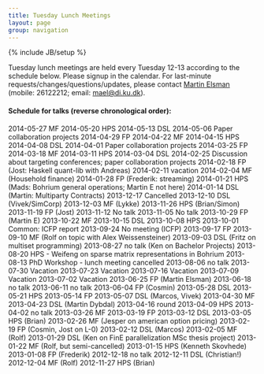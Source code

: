 ```yaml
---
title: Tuesday Lunch Meetings
layout: page
group: navigation
---
```

{% include JB/setup %}

Tuesday lunch meetings are held every Tuesday 12-13 according to the
schedule below. Please signup in the calendar. For last-minute
requests/changes/questions/updates, please contact [Martin
Elsman](http://www.elsman.com) (mobile: 26122212; email:
[mael@di.ku.dk](mailto:mael@di.ku.dk)).

#### Schedule for talks (reverse chronological order):

  2014-05-27 MF
  2014-05-20 HPS
  2014-05-13 DSL
  2014-05-06 Paper collaboration projects
  2014-04-29 FP
  2014-04-22 MF
  2014-04-15 HPS
  2014-04-08 DSL
  2014-04-01 Paper collaboration projects
  2014-03-25 FP
  2014-03-18 MF
  2014-03-11 HPS
  2014-03-04 DSL
  2014-02-25 Discussion about targeting conferences; paper collaboration projects
  2014-02-18 FP (Jost: Haskell quant-lib with Andreas)
  2014-02-11 vacation
  2014-02-04 MF (Household finance) 
  2014-01-28 FP (Frederik: streaming)
  2014-01-21 HPS (Mads: Bohrium general operations; Martin E not here)
  2014-01-14 DSL (Martin: Multiparty Contracts)
  2013-12-17 Cancelled
  2013-12-10 DSL (Vivek/SimCorp)
  2013-12-03 MF (Lykke)
  2013-11-26 HPS (Brian/Simon)
  2013-11-19 FP (Jost)
  2013-11-12 No talk
  2013-11-05 No talk
  2013-10-29 FP (Martin E)
  2013-10-22 MF
  2013-10-15 DSL
  2013-10-08 HPS
  2013-10-01 Common: ICFP report
  2013-09-24 No meeting (ICFP)
  2013-09-17 FP
  2013-09-10 MF (Rolf on topic with Alex Weissensteiner)
  2013-09-03 DSL (Fritz on multiset programming)
  2013-08-27 no talk (Ken on Bachelor Projects)
  2013-08-20 HPS - Weifeng on sparse matrix representations in Bohrium
  2013-08-13 PhD Workshop - lunch meeting cancelled
  2013-08-06 no talk
  2013-07-30 Vacation
  2013-07-23 Vacation
  2013-07-16 Vacation
  2013-07-09 Vacation
  2013-07-02 Vacation
  2013-06-25 FP (Martin Elsman)
  2013-06-18 no talk
  2013-06-11 no talk
  2013-06-04 FP (Cosmin)
  2013-05-28 DSL
  2013-05-21 HPS
  2013-05-14 FP
  2013-05-07 DSL (Marcos, Vivek)
  2013-04-30 MF
  2013-04-23 DSL (Martin Dybdal)
  2013-04-16 round
  2013-04-09 HPS
  2013-04-02 no talk
  2013-03-26 MF
  2013-03-19 FP
  2013-03-12 DSL
  2013-03-05 HPS (Brian)
  2013-02-26 MF (Jesper on american option pricing)
  2013-02-19 FP (Cosmin, Jost on L-0)
  2013-02-12 DSL (Marcos)
  2013-02-05 MF (Rolf)
  2013-01-29 DSL (Ken on FinE parallelization MSc thesis project) 
  2013-01-22 MF (Rolf, but semi-cancelled)
  2013-01-15 HPS (Kenneth Skovhede)
  2013-01-08 FP (Frederik)
  2012-12-18 no talk
  2012-12-11 DSL (Christian!)
  2012-12-04 MF (Rolf)
  2012-11-27 HPS (Brian)

